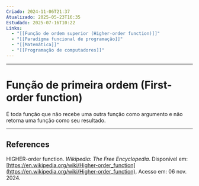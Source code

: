 ```yaml
---
Criado: 2024-11-06T21:37
Atualizado: 2025-05-23T16:35
Estudado: 2025-07-16T10:22
Links:
  - "[[Função de ordem superior (Higher-order function)]]"
  - "[[Paradigma funcional de programação]]"
  - "[[Matemática]]"
  - "[[Programação de computadores]]"
---
```

---
# Função de primeira ordem (First-order function)

É toda função que não recebe uma outra função como argumento e não retorna uma função como seu resultado.

---
## References

HIGHER-order function. _Wikipedia: The Free Encyclopedia_. Disponível em: [https://en.wikipedia.org/wiki/Higher-order_function](https://en.wikipedia.org/wiki/Higher-order_function). Acesso em: 06 nov. 2024.